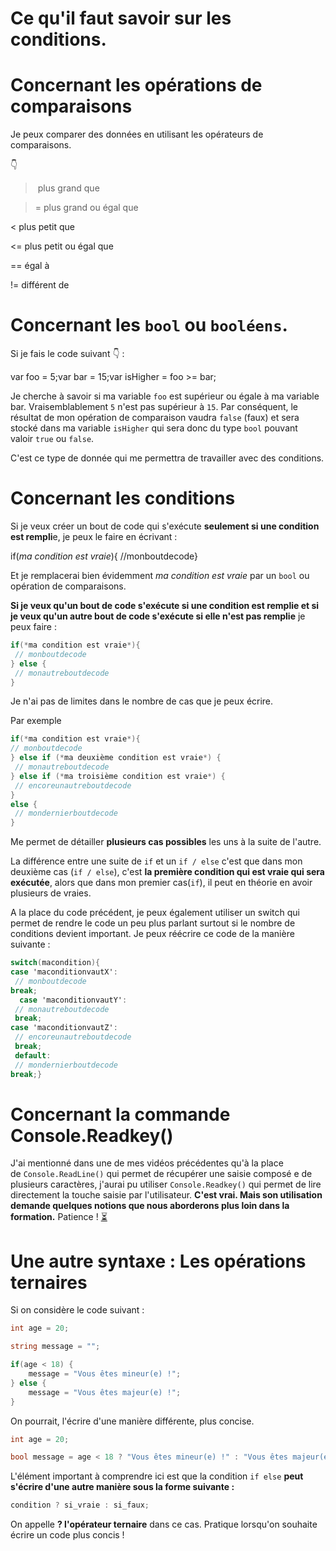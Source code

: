 # Ce qu'il faut savoir sur les conditions.

# Concernant les opérations de comparaisons

Je peux comparer des données en utilisant les opérateurs de comparaisons.

👇

> plus grand que

>= plus grand ou égal que

< plus petit que

<= plus petit ou égal que

== égal à

!= différent de

# Concernant les `bool` ou `booléens`.

Si je fais le code suivant 👇 :

var foo = 5;var bar = 15;var isHigher = foo >= bar;

Je cherche à savoir si ma variable `foo` est supérieur ou égale à ma variable bar. Vraisemblablement `5` n'est pas supérieur à `15`. Par conséquent, le résultat de mon opération de comparaison vaudra `false` (faux) et sera stocké dans ma variable `isHigher` qui sera donc du type `bool` pouvant valoir `true` ou `false`.

C'est ce type de donnée qui me permettra de travailler avec des conditions.

# Concernant les conditions

Si je veux créer un bout de code qui s'exécute **seulement si une condition est rempli**e, je peux le faire en écrivant :

if(*ma condition est vraie*){ //monboutdecode}

Et je remplacerai bien évidemment *ma condition est vraie* par un `bool` ou opération de comparaisons.

**Si je veux qu'un bout de code s'exécute si une condition est remplie et si je veux qu'un autre bout de code s'exécute si elle n'est pas remplie** je peux faire :

```csharp
if(*ma condition est vraie*){
 // monboutdecode
} else {
 // monautreboutdecode
}
```

Je n'ai pas de limites dans le nombre de cas que je peux écrire.

Par exemple

```csharp
if(*ma condition est vraie*){ 
// monboutdecode
} else if (*ma deuxième condition est vraie*) {
 // monautreboutdecode
} else if (*ma troisième condition est vraie*) {
 // encoreunautreboutdecode
} 
else {
 // mondernierboutdecode
}
```

Me permet de détailler **plusieurs cas possibles** les uns à la suite de l'autre.

La différence entre une suite de `if` et un `if / else` c'est que dans mon deuxième cas (`if / else`), c'est **la première condition qui est vraie qui sera exécutée**, alors que dans mon premier cas(`if`), il peut en théorie en avoir plusieurs de vraies.

A la place du code précédent, je peux également utiliser un switch qui permet de rendre le code un peu plus parlant surtout si le nombre de conditions devient important. Je peux réécrire ce code de la manière suivante :

```csharp
switch(macondition){ 
case 'maconditionvautX':
 // monboutdecode 
break;
  case 'maconditionvautY':
 // monautreboutdecode
 break; 
case 'maconditionvautZ':
 // encoreunautreboutdecode
 break;
 default:
 // mondernierboutdecode 
break;} 
```

# Concernant la commande Console.Readkey()

J'ai mentionné dans une de mes vidéos précédentes qu'à la place de `Console.ReadLine()` qui permet de récupérer une saisie composé e de plusieurs caractères, j'aurai pu utiliser `Console.Readkey()` qui permet de lire directement la touche saisie par l'utilisateur. **C'est vrai. Mais son utilisation demande quelques notions que nous aborderons plus loin dans la formation.** Patience ! [⏳](https://emojipedia.org/hourglass-not-done/)

# Une autre syntaxe : Les opérations ternaires

Si on considère le code suivant :

```csharp
int age = 20;

string message = "";

if(age < 18) {
	message = "Vous êtes mineur(e) !";
} else {
	message = "Vous êtes majeur(e) !";
}
```

On pourrait, l'écrire d'une manière différente, plus concise.

```csharp
int age = 20;

bool message = age < 18 ? "Vous êtes mineur(e) !" : "Vous êtes majeur(e) !";
```

L'élément important à comprendre ici est que la condition `if else` **peut s'écrire d'une autre manière sous la forme suivante :**

```csharp
condition ? si_vraie : si_faux;
```

On appelle **? l'opérateur ternaire** dans ce cas. Pratique lorsqu'on souhaite écrire un code plus concis !